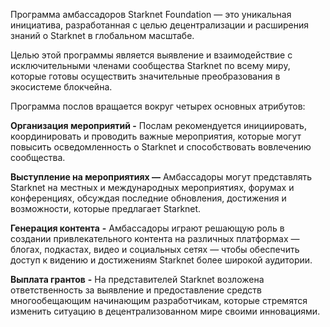 Программа амбассадоров Starknet Foundation — это уникальная инициатива, разработанная с целью децентрализации и расширения знаний о Starknet в глобальном масштабе. 

Целью этой программы является выявление и взаимодействие с исключительными членами сообщества Starknet по всему миру, которые готовы осуществить значительные преобразования в экосистеме блокчейна.

Программа послов вращается вокруг четырех основных атрибутов:

**Организация мероприятий -** Послам рекомендуется инициировать, координировать и проводить важные мероприятия, которые могут повысить осведомленность о Starknet и способствовать вовлечению сообщества.

**Выступление на мероприятиях —** Амбассадоры могут представлять Starknet на местных и международных мероприятиях, форумах и конференциях, обсуждая последние обновления, достижения и возможности, которые предлагает Starknet.

**Генерация контента** **\-** Амбассадоры играют решающую роль в создании привлекательного контента на различных платформах — блогах, подкастах, видео и социальных сетях — чтобы обеспечить доступ к видению и достижениям Starknet более широкой аудитории.

**Выплата грантов** **\-** На представителей Starknet возложена ответственность за выявление и предоставление средств многообещающим начинающим разработчикам, которые стремятся изменить ситуацию в децентрализованном мире своими инновациями.